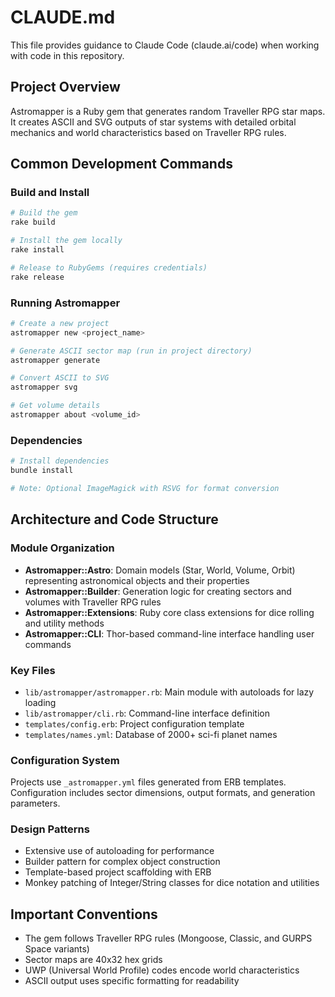 # CLAUDE.md

This file provides guidance to Claude Code (claude.ai/code) when working with code in this repository.

## Project Overview
Astromapper is a Ruby gem that generates random Traveller RPG star maps. It creates ASCII and SVG outputs of star systems with detailed orbital mechanics and world characteristics based on Traveller RPG rules.

## Common Development Commands

### Build and Install
```bash
# Build the gem
rake build

# Install the gem locally
rake install

# Release to RubyGems (requires credentials)
rake release
```

### Running Astromapper
```bash
# Create a new project
astromapper new <project_name>

# Generate ASCII sector map (run in project directory)
astromapper generate

# Convert ASCII to SVG
astromapper svg

# Get volume details
astromapper about <volume_id>
```

### Dependencies
```bash
# Install dependencies
bundle install

# Note: Optional ImageMagick with RSVG for format conversion
```

## Architecture and Code Structure

### Module Organization
- **Astromapper::Astro**: Domain models (Star, World, Volume, Orbit) representing astronomical objects and their properties
- **Astromapper::Builder**: Generation logic for creating sectors and volumes with Traveller RPG rules
- **Astromapper::Extensions**: Ruby core class extensions for dice rolling and utility methods
- **Astromapper::CLI**: Thor-based command-line interface handling user commands

### Key Files
- `lib/astromapper/astromapper.rb`: Main module with autoloads for lazy loading
- `lib/astromapper/cli.rb`: Command-line interface definition
- `templates/config.erb`: Project configuration template
- `templates/names.yml`: Database of 2000+ sci-fi planet names

### Configuration System
Projects use `_astromapper.yml` files generated from ERB templates. Configuration includes sector dimensions, output formats, and generation parameters.

### Design Patterns
- Extensive use of autoloading for performance
- Builder pattern for complex object construction
- Template-based project scaffolding with ERB
- Monkey patching of Integer/String classes for dice notation and utilities

## Important Conventions
- The gem follows Traveller RPG rules (Mongoose, Classic, and GURPS Space variants)
- Sector maps are 40x32 hex grids
- UWP (Universal World Profile) codes encode world characteristics
- ASCII output uses specific formatting for readability
